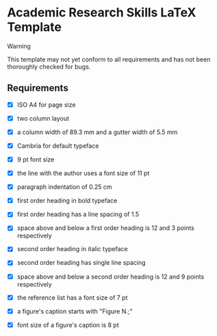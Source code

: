 # Academic Research Skills LaTeX Template

> [!WARNING]
> This template may not yet conform to all requirements and has not been thoroughly checked for bugs.

## Requirements

- [x] ISO A4 for page size
- [x] two column layout
- [X] a column width of 89.3 mm and a gutter width of 5.5 mm
- [X] Cambria for default typeface
- [X] 9 pt font size
- [X] the line with the author uses a font size of 11 pt
- [X] paragraph indentation of 0.25 cm
- [X] first order heading in bold typeface
- [X] first order heading has a line spacing of 1.5
- [X] space above and below a first order heading is 12 and 3 points respectively
- [X] second order heading in italic typeface
- [X] second order heading has single line spacing
- [X] space above and below a second order heading is 12 and 9 points respectively
- [X] the reference list has a font size of 7 pt
- [X] a figure's caption starts with "Figure N.;"
- [X] font size of a figure's caption is 8 pt 

